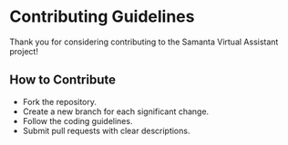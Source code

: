 # Contributing Guidelines

Thank you for considering contributing to the Samanta Virtual Assistant project!

## How to Contribute
- Fork the repository.
- Create a new branch for each significant change.
- Follow the coding guidelines.
- Submit pull requests with clear descriptions. 